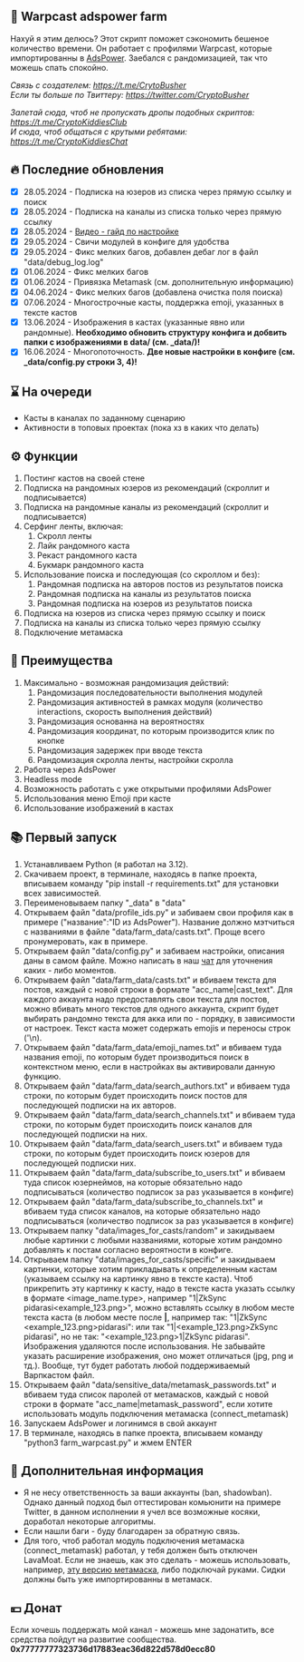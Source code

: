## 🚀 Warpcast adspower farm
Нахуй я этим делюсь? Этот скрипт поможет сэкономить бешеное количество времени. Он работает с профилями Warpcast, которые импортированны в [AdsPower](https://share.adspower.net/Btc9YYgpiyJxhmW). Заебался с рандомизацией, так что можешь спать спокойно.

<i>Связь с создателем: https://t.me/CrytoBusher</i> <br>
<i>Если ты больше по Твиттеру: https://twitter.com/CryptoBusher</i> <br>

<i>Залетай сюда, чтоб не пропускать дропы подобных скриптов: https://t.me/CryptoKiddiesClub</i> <br>
<i>И сюда, чтоб общаться с крутыми ребятами: https://t.me/CryptoKiddiesChat</i> <br>

## 🔥 Последние обновления
- [x] 28.05.2024 - Подписка на юзеров из списка через прямую ссылку и поиск
- [x] 28.05.2024 - Подписка на каналы из списка только через прямую ссылку
- [x] 28.05.2024 - [Видео - гайд по настройке](https://t.me/CryptoKiddiesClub/513)
- [x] 29.05.2024 - Свичи модулей в конфиге для удобства
- [x] 29.05.2024 - Фикс мелких багов, добавлен дебаг лог в файл "data/debug_log.log"
- [x] 01.06.2024 - Фикс мелких багов
- [x] 01.06.2024 - Привязка Metamask (см. дополнительную информацию)
- [x] 04.06.2024 - Фикс мелких багов (добавлена очистка поля поиска)
- [x] 07.06.2024 - Многострочные касты, поддержка emoji, указанных в тексте кастов
- [x] 13.06.2024 - Изображения в кастах (указанные явно или рандомные). <b>Необходимо обновить структуру конфига и добвить папки с изображениями в data/ (см. _data/)!</b>
- [x] 16.06.2024 - Многопоточность. <b>Две новые настройки в конфиге (см. _data/config.py строки 3, 4)!</b>

## ⌛️ На очереди
- Касты в каналах по заданному сценарию
- Активности в топовых проектах (пока хз в каких что делать)

## ⚙️ Функции
1. Постинг кастов на своей стене
2. Подписка на рандомных юзеров из рекомендаций (скроллит и подписывается)
3. Подписка на рандомные каналы из рекомендаций (скроллит и подписывается)
4. Серфинг ленты, включая:
   1. Скролл ленты
   2. Лайк рандомного каста
   3. Рекаст рандомного каста
   4. Букмарк рандомного каста
5. Использование поиска и последующая (со скроллом и без):
   1. Рандомная подписка на авторов постов из результатов поиска
   2. Рандомная подписка на каналы из результатов поиска 
   3. Рандомная подписка на юзеров из результатов поиска
6. Подписка на юзеров из списка через прямую ссылку и поиск
7. Подписка на каналы из списка только через прямую ссылку
8. Подключение метамаска

## 🤔 Преимущества
1. Максимально - возможная рандомизация действий:
   1. Рандомизация последовательности выполнения модулей
   2. Рандомизация активностей в рамках модуля (количество interactions, скорость выполнения действий)
   3. Рандомизация основанна на вероятностях
   4. Рандомизация координат, по которым производится клик по кнопке
   5. Рандомизация задержек при вводе текста
   6. Рандомизация скролла ленты, настройки скролла
2. Работа через AdsPower
3. Headless mode
4. Возможность работать с уже открытыми профилями AdsPower
5. Использования меню Emoji при касте
6. Использование изображений в кастах

## 📚 Первый запуск
1. Устанавливаем Python (я работал на 3.12).
2. Скачиваем проект, в терминале, находясь в папке проекта, вписываем команду "pip install -r requirements.txt" для установки всех зависимостей.
3. Переименовываем папку "_data" в "data"
4. Открываем файл "data/profile_ids.py" и забиваем свои профиля как в примере ("название":"ID из AdsPower"). Название должно мэтчиться с названиями в файле "data/farm_data/casts.txt". Проще всего пронумеровать, как в примере.
5. Открываем файл "data/config.py" и забиваем настройки, описания даны в самом файле. Можно написать в наш [чат](https://t.me/CryptoKiddiesChat) для уточнения каких - либо моментов.
6. Открываем файл "data/farm_data/casts.txt" и вбиваем текста для постов, каждый с новой строки в формате "acc_name|cast_text". Для каждого аккаунта надо предоставлять свои текста для постов, можно вбивать много текстов для одного аккаунта, скрипт будет выбирать рандомно текста для акка или по - порядку, в зависимости от настроек. Текст каста может содержать emojis и переносы строк ('\n).
7. Открываем файл "data/farm_data/emoji_names.txt" и вбиваем туда названия emoji, по которым будет производиться поиск в контекстном меню, если в настройках вы активировали данную функцию.
8. Открываем файл "data/farm_data/search_authors.txt" и вбиваем туда строки, по которым будет происходить поиск постов для последующей подписки на их авторов.
9. Открываем файл "data/farm_data/search_channels.txt" и вбиваем туда строки, по которым будет происходить поиск каналов для последующей подписки на них.
10. Открываем файл "data/farm_data/search_users.txt" и вбиваем туда строки, по которым будет происходить поиск юзеров для последующей подписки них.
11. Открываем файл "data/farm_data/subscribe_to_users.txt" и вбиваем туда список юзернеймов, на которые обязательно надо подписываться (количество подписок за раз указывается в конфиге)
12. Открываем файл "data/farm_data/subscribe_to_channels.txt" и вбиваем туда список каналов, на которые обязательно надо подписываться (количество подписок за раз указывается в конфиге)
13. Открываем папку "data/images_for_casts/random" и закидываем любые картинки с любыми названиями, которые хотим рандомно добавлять к постам согласно вероятности в конфиге.
14. Открываем папку "data/images_for_casts/specific" и закидываем картинки, которые хотим прикладывать к определенным кастам (указываем ссылку на картинку явно в тексте каста). Чтоб прикрепить эту картинку к касту, надо в тексте каста указать ссылку в формате <image_name.type>, например "1|ZkSync pidarasi<example_123.png>", можно вставлять ссылку в любом месте текста каста (в любом месте после **|**, например так: "1|ZkSync <example_123.png>pidarasi": или так "1|<example_123.png>ZkSync pidarasi", но не так: "<example_123.png>1|ZkSync pidarasi". Изображения удаляются после использования. Не забывайте указать расширение изображения, оно может отличаться (jpg, png и тд.). Вообще, тут будет работать любой поддерживаемый Варпкастом файл.
15. Открываем файл "data/sensitive_data/metamask_passwords.txt" и вбиваем туда список паролей от метамасков, каждый с новой строки в формате "acc_name|metamask_password", если хотите использовать модуль подключения метамаска (connect_metamask)
16. Запускаем AdsPower и логинимся в свой аккаунт
17. В терминале, находясь в папке проекта, вписываем команду "python3 farm_warpcast.py" и жмем ENTER

## 🌵 Дополнительная информация
- Я не несу ответственность за ваши аккаунты (ban, shadowban). Однако данный подход был оттестирован комьюнити на примере Twitter, в данном исполнении я учел все возможные косяки, доработал некоторые алгоритмы.
- Если нашли баги - буду благодарен за обратную связь.
- Для того, чтоб работал модуль подключения метамаска (connect_metamask) работал, у тебя должен быть отключен LavaMoat. Если не знаешь, как это сделать - можешь использовать, например, [эту версию метамаска](https://github.com/MetaMask/metamask-extension/releases/tag/v10.25.0), либо подключай руками. Сидки должны быть уже импортированны в метамаск. 

## 💴 Донат
Если хочешь поддержать мой канал - можешь мне задонатить, все средства пойдут на развитие сообщества.
<b>0x77777777323736d17883eac36d822d578d0ecc80<b>
